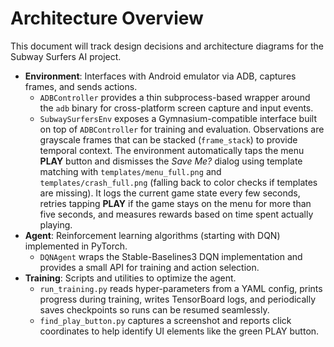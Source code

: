 # Architecture Overview

This document will track design decisions and architecture diagrams for the Subway Surfers AI project.

- **Environment**: Interfaces with Android emulator via ADB, captures frames, and sends actions.
  - `ADBController` provides a thin subprocess-based wrapper around the `adb` binary for
    cross-platform screen capture and input events.
  - `SubwaySurfersEnv` exposes a Gymnasium-compatible interface built on top of
    `ADBController` for training and evaluation. Observations are grayscale
    frames that can be stacked (``frame_stack``) to provide temporal context.
    The environment automatically taps the menu **PLAY** button and dismisses
    the *Save Me?* dialog using template matching with `templates/menu_full.png`
    and `templates/crash_full.png` (falling back to color checks if templates
    are missing). It logs the current game state every few seconds, retries
    tapping **PLAY** if the game stays on the menu for more than five seconds,
    and measures rewards based on time spent actually playing.
- **Agent**: Reinforcement learning algorithms (starting with DQN) implemented in PyTorch.
  - `DQNAgent` wraps the Stable-Baselines3 DQN implementation and provides a
    small API for training and action selection.
- **Training**: Scripts and utilities to optimize the agent.
  - `run_training.py` reads hyper-parameters from a YAML config, prints
    progress during training, writes TensorBoard logs, and periodically saves
    checkpoints so runs can be resumed seamlessly.
  - `find_play_button.py` captures a screenshot and reports click coordinates to
    help identify UI elements like the green PLAY button.
